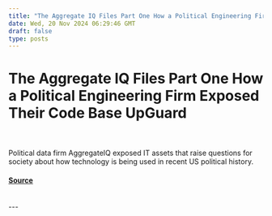 ```yaml
---
title: "The Aggregate IQ Files Part One How a Political Engineering Firm Exposed Their Code Base UpGuard"
date: Wed, 20 Nov 2024 06:29:46 GMT
draft: false
type: posts
---
```

# The Aggregate IQ Files Part One How a Political Engineering Firm Exposed Their Code Base UpGuard

<br/>

<br/>
Political data firm AggregateIQ exposed IT assets that raise questions for society about how technology is being used in recent US political history.

#### [Source](https://www.upguard.com/breaches/aggregate-iq-part-one)

<br/>
---
